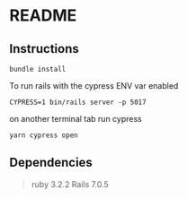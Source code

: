 # README

## Instructions

```shell
bundle install
```

To run rails with the cypress ENV var enabled

```shell
CYPRESS=1 bin/rails server -p 5017
```

on another terminal tab run cypress

```shell
yarn cypress open
```

## Dependencies

> ruby 3.2.2
> Rails 7.0.5
